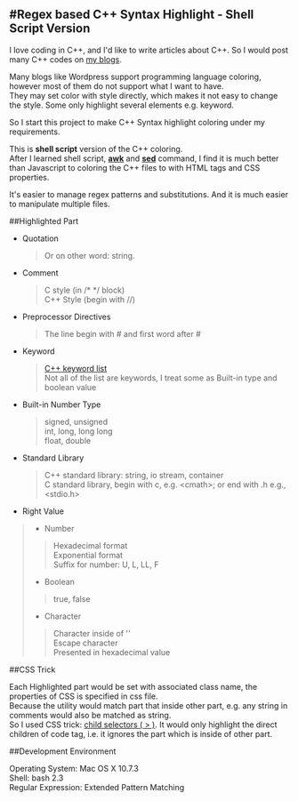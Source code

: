 #Regex based C++ Syntax Highlight - Shell Script Version
---

I love coding in C++, and I'd like to write articles about C++. So I would post many C++ codes on [my blogs](http://www.cnblogs.com/ider). 

Many blogs like Wordpress support programming language coloring, however most of them do not support what I want to have.   
They may set color with style directly, which makes it not easy to change the style. Some only highlight several elements e.g. keyword.

So I start this project to make C++ Syntax highlight coloring under my requirements.


This is **shell script** version of the C++ coloring.   
After I learned shell script, [**awk**](https://developer.apple.com/library/mac/#documentation/Darwin/Reference/Manpages/man1/awk.1.html) and [**sed**](https://developer.apple.com/library/mac/#documentation/Darwin/Reference/Manpages/man1/sed.1.html) command, I find it is much better than Javascript to coloring the C++ files to with HTML tags and CSS properties.   

It's easier to manage regex patterns and substitutions. And it is much easier to manipulate multiple files.

##Highlighted Part

* Quotation
	> Or on other word: string.
	  
* Comment
	> C style (in /\* \*/ block)   
	> C++ Style (begin with //)

* Preprocessor Directives
	> The line begin with # and first word after #

* Keyword
	> [C++ keyword list](http://en.cppreference.com/w/cpp/keyword)   
	> Not all of the list are keywords, I treat some as Built-in type and boolean value

* Built-in Number Type
	> signed, unsigned   
	> int, long, long long   
	> float, double

* Standard Library
	> C++ standard library: string, io stream, container   
	> C standard library, begin with c, e.g. &lt;cmath&gt;; or end with .h e.g., &lt;stdio.h&gt;

* Right Value
> * Number  
> >  Hexadecimal format   
> >  Exponential format   
> >  Suffix for number: U, L, LL, F   
>
> * Boolean   
> > true, false   
> * Character
> > Character inside of ''  
> > Escape character   
> > Presented in hexadecimal value
		
		
##CSS Trick

Each Highlighted part would be set with associated class name, the properties of CSS is specified in css file.   
Because the utility would match part that inside other part, e.g. any string in comments would also be matched as string.   
So I used CSS trick: [child selectors ( > )](http://www.w3.org/TR/CSS2/selector.html#child-selectors). It would only highlight the direct children of code tag, i.e. it ignores the part which is inside of other part.

##Development Environment

Operating System: Mac OS X 10.7.3   
Shell: bash 2.3   
Regular Expression: Extended Pattern Matching   